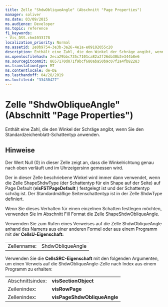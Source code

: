 ```yaml
---
title: Zelle "ShdwObliqueAngle" (Abschnitt "Page Properties")
manager: soliver
ms.date: 03/09/2015
ms.audience: Developer
ms.topic: reference
f1_keywords:
- Vis_DSS.chm1033178
localization_priority: Normal
ms.assetid: 2e0b9754-3e3b-3a26-4e1a-e09102055c20
description: Enthält eine Zahl, die den Winkel der Schräge angibt, wenn Sie den Standardzeichenblatt-Schattentyp anwenden.
ms.openlocfilehash: 2eca29bbc735c7101ca82a2f26db30b2e344b8e6
ms.sourcegitcommit: 8657170d071f9bcf680aba50b9c07f2a4fb82283
ms.translationtype: MT
ms.contentlocale: de-DE
ms.lasthandoff: 04/28/2019
ms.locfileid: "33430427"
---
```

# <a name="shdwobliqueangle-cell-page-properties-section"></a>Zelle "ShdwObliqueAngle" (Abschnitt "Page Properties")

Enthält eine Zahl, die den Winkel der Schräge angibt, wenn Sie den Standardzeichenblatt-Schattentyp anwenden.
  
## <a name="remarks"></a>Hinweise

Der Wert Null (0) in dieser Zelle zeigt an, dass die Winkelrichtung genau nach oben verläuft und im Uhrzeigersinn gemessen wird.
  
 Der in dieser Zelle beschriebene Winkel wird immer dann verwendet, wenn die Zelle ShapeShdwType (der Schattentyp für ein Shape auf der Seite) auf Page Default (**visFSTPageDefault** ) festgelegt ist und der Schattentyp schräg ist. Der Standardmäßige Seitenschattentyp ist in der Zelle ShdwType definiert. 
  
Wenn Sie dieses Verhalten für einen einzelnen Schatten festlegen möchten, verwenden Sie im Abschnitt Fill Format die Zelle ShapeShdwObliqueAngle.
  
Verwenden Sie zum Rufen eines Verweises auf die Zelle ShdwObliqueAngle anhand des Namens aus einer anderen Formel oder aus einem Programm mit der **CellsU-Eigenschaft:** 
  
|||
|:-----|:-----|
| Zellenname:  <br/> | ShdwObliqueAngle  <br/> |
   
Verwenden Sie die **CellsSRC-Eigenschaft** mit den folgenden Argumenten, um einen Verweis auf die ShdwObliqueAngle-Zelle nach Index aus einem Programm zu erhalten: 
  
|||
|:-----|:-----|
| Abschnittsindex:  <br/> |**visSectionObject** <br/> |
| Zeilenindex:  <br/> |**visRowPage** <br/> |
| Zellenindex:  <br/> |**visPageShdwObliqueAngle** <br/> |
   

